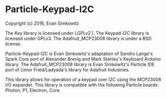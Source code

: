 Particle-Keypad-I2C
============
Copyright (c) 2016, Evan Simkowitz

The Key library is licensed under LGPLv2.1. The Keypad-I2C library is licensed under GPLv3. The Adafruit_MCP23008 library is under a BSD license.

Particle-Keypad-I2C is Evan Simkowitz's adaptation of Sandro Lange's Spark Core port of Alexander Brevig and Mark Stanley's Keyboard Arduino library. The Adafruit_MCP23008 library is Evan Simkowitz's Particle IDE port of Limor Fried/Ladyada's library for Adafruit Industries.

This library allows for operation of a keypad over I2C using the MCP23008 I/O expander. This library is compatible with the following Particle boards: Photon, P1, Electron, Core.
